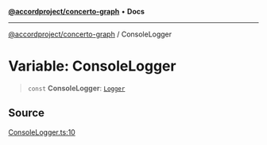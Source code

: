 [**@accordproject/concerto-graph**](../README.md) • **Docs**

***

[@accordproject/concerto-graph](../README.md) / ConsoleLogger

# Variable: ConsoleLogger

> `const` **ConsoleLogger**: [`Logger`](../type-aliases/Logger.md)

## Source

[ConsoleLogger.ts:10](https://github.com/accordproject/lab-concerto-graph/blob/bb2157507ab9fc0933aed80f61ecfe646c993a37/src/ConsoleLogger.ts#L10)
